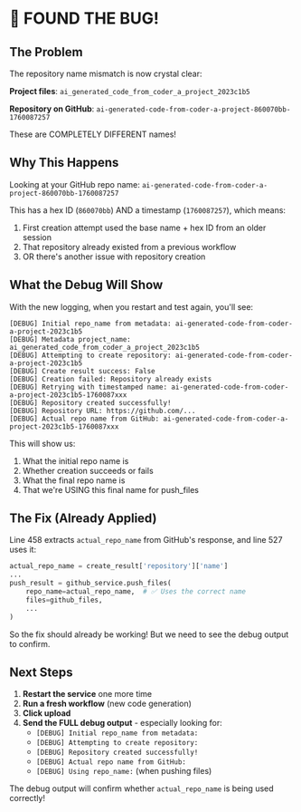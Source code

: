 # 🎯 FOUND THE BUG!

## The Problem

The repository name mismatch is now crystal clear:

**Project files**: `ai_generated_code_from_coder_a_project_2023c1b5`

**Repository on GitHub**: `ai-generated-code-from-coder-a-project-860070bb-1760087257`

These are COMPLETELY DIFFERENT names!

## Why This Happens

Looking at your GitHub repo name: `ai-generated-code-from-coder-a-project-860070bb-1760087257`

This has a hex ID (`860070bb`) AND a timestamp (`1760087257`), which means:
1. First creation attempt used the base name + hex ID from an older session
2. That repository already existed from a previous workflow
3. OR there's another issue with repository creation

## What the Debug Will Show

With the new logging, when you restart and test again, you'll see:

```
[DEBUG] Initial repo_name from metadata: ai-generated-code-from-coder-a-project-2023c1b5
[DEBUG] Metadata project_name: ai_generated_code_from_coder_a_project_2023c1b5
[DEBUG] Attempting to create repository: ai-generated-code-from-coder-a-project-2023c1b5
[DEBUG] Create result success: False
[DEBUG] Creation failed: Repository already exists
[DEBUG] Retrying with timestamped name: ai-generated-code-from-coder-a-project-2023c1b5-1760087xxx
[DEBUG] Repository created successfully!
[DEBUG] Repository URL: https://github.com/...
[DEBUG] Actual repo name from GitHub: ai-generated-code-from-coder-a-project-2023c1b5-1760087xxx
```

This will show us:
1. What the initial repo name is
2. Whether creation succeeds or fails
3. What the final repo name is
4. That we're USING this final name for push_files

## The Fix (Already Applied)

Line 458 extracts `actual_repo_name` from GitHub's response, and line 527 uses it:

```python
actual_repo_name = create_result['repository']['name']
...
push_result = github_service.push_files(
    repo_name=actual_repo_name,  # ✅ Uses the correct name
    files=github_files,
    ...
)
```

So the fix should already be working! But we need to see the debug output to confirm.

## Next Steps

1. **Restart the service** one more time
2. **Run a fresh workflow** (new code generation)
3. **Click upload**
4. **Send the FULL debug output** - especially looking for:
   - `[DEBUG] Initial repo_name from metadata:`
   - `[DEBUG] Attempting to create repository:`
   - `[DEBUG] Repository created successfully!`
   - `[DEBUG] Actual repo name from GitHub:`
   - `[DEBUG] Using repo_name:` (when pushing files)

The debug output will confirm whether `actual_repo_name` is being used correctly!

